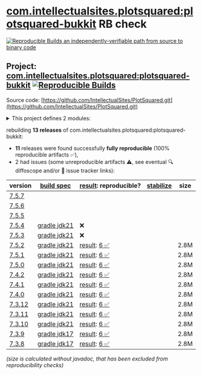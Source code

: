[com.intellectualsites.plotsquared:plotsquared-bukkit](https://central.sonatype.com/artifact/com.intellectualsites.plotsquared/plotsquared-bukkit/versions) RB check
=======

[![Reproducible Builds](https://reproducible-builds.org/images/logos/rb.svg) an independently-verifiable path from source to binary code](https://reproducible-builds.org/)

## Project: [com.intellectualsites.plotsquared:plotsquared-bukkit](https://central.sonatype.com/artifact/com.intellectualsites.plotsquared/plotsquared-bukkit/versions) [![Reproducible Builds](https://img.shields.io/endpoint?url=https://raw.githubusercontent.com/jvm-repo-rebuild/reproducible-central/master/content/com/intellectualsites/plotsquared/plotsquared-bukkit/badge.json)](https://github.com/jvm-repo-rebuild/reproducible-central/blob/master/content/com/intellectualsites/plotsquared/plotsquared-bukkit/README.md)

Source code: [https://github.com/IntellectualSites/PlotSquared.git](https://github.com/IntellectualSites/PlotSquared.git)

<details><summary>This project defines 2 modules:</summary>

* [com.intellectualsites.plotsquared:plotsquared-bukkit](https://central.sonatype.com/artifact/com.intellectualsites.plotsquared/plotsquared-bukkit/overview)
* [com.intellectualsites.plotsquared:plotsquared-core](https://central.sonatype.com/artifact/com.intellectualsites.plotsquared/plotsquared-core/overview)
</details>

rebuilding **13 releases** of com.intellectualsites.plotsquared:plotsquared-bukkit:
- **11** releases were found successfully **fully reproducible** (100% reproducible artifacts :white_check_mark:),
- 2 had issues (some unreproducible artifacts :warning:, see eventual :mag: diffoscope and/or :memo: issue tracker links):

| version | [build spec](/BUILDSPEC.md) | [result](https://reproducible-builds.org/docs/jvm/): reproducible? | [stabilize](https://github.com/google/oss-rebuild/blob/main/cmd/stabilize/README.md) | size |
| -- | --------- | ------ | ------ | -- |
| [7.5.7](https://central.sonatype.com/artifact/com.intellectualsites.plotsquared/plotsquared-bukkit/7.5.7/pom) | | | |
| [7.5.6](https://central.sonatype.com/artifact/com.intellectualsites.plotsquared/plotsquared-bukkit/7.5.6/pom) | | | |
| [7.5.5](https://central.sonatype.com/artifact/com.intellectualsites.plotsquared/plotsquared-bukkit/7.5.5/pom) | | | |
| [7.5.4](https://central.sonatype.com/artifact/com.intellectualsites.plotsquared/plotsquared-bukkit/7.5.4/pom) | [gradle jdk21](plotsquared-7.5.4.buildspec) | :x: | |
| [7.5.3](https://central.sonatype.com/artifact/com.intellectualsites.plotsquared/plotsquared-bukkit/7.5.3/pom) | [gradle jdk21](plotsquared-7.5.3.buildspec) | :x: | |
| [7.5.2](https://central.sonatype.com/artifact/com.intellectualsites.plotsquared/plotsquared-bukkit/7.5.2/pom) | [gradle jdk21](plotsquared-7.5.2.buildspec) | [result](plotsquared-bukkit-7.5.2.buildinfo): [6 :white_check_mark: ](plotsquared-bukkit-7.5.2.buildcompare) | | 2.8M |
| [7.5.1](https://central.sonatype.com/artifact/com.intellectualsites.plotsquared/plotsquared-bukkit/7.5.1/pom) | [gradle jdk21](plotsquared-7.5.1.buildspec) | [result](plotsquared-bukkit-7.5.1.buildinfo): [6 :white_check_mark: ](plotsquared-bukkit-7.5.1.buildcompare) | | 2.8M |
| [7.5.0](https://central.sonatype.com/artifact/com.intellectualsites.plotsquared/plotsquared-bukkit/7.5.0/pom) | [gradle jdk21](plotsquared-7.5.0.buildspec) | [result](plotsquared-bukkit-7.5.0.buildinfo): [6 :white_check_mark: ](plotsquared-bukkit-7.5.0.buildcompare) | | 2.8M |
| [7.4.2](https://central.sonatype.com/artifact/com.intellectualsites.plotsquared/plotsquared-bukkit/7.4.2/pom) | [gradle jdk21](plotsquared-7.4.2.buildspec) | [result](plotsquared-bukkit-7.4.2.buildinfo): [6 :white_check_mark: ](plotsquared-bukkit-7.4.2.buildcompare) | | 2.8M |
| [7.4.1](https://central.sonatype.com/artifact/com.intellectualsites.plotsquared/plotsquared-bukkit/7.4.1/pom) | [gradle jdk21](plotsquared-7.4.1.buildspec) | [result](plotsquared-bukkit-7.4.1.buildinfo): [6 :white_check_mark: ](plotsquared-bukkit-7.4.1.buildcompare) | | 2.8M |
| [7.4.0](https://central.sonatype.com/artifact/com.intellectualsites.plotsquared/plotsquared-bukkit/7.4.0/pom) | [gradle jdk21](plotsquared-7.4.0.buildspec) | [result](plotsquared-bukkit-7.4.0.buildinfo): [6 :white_check_mark: ](plotsquared-bukkit-7.4.0.buildcompare) | | 2.8M |
| [7.3.12](https://central.sonatype.com/artifact/com.intellectualsites.plotsquared/plotsquared-bukkit/7.3.12/pom) | [gradle jdk21](plotsquared-7.3.12.buildspec) | [result](plotsquared-bukkit-7.3.12.buildinfo): [6 :white_check_mark: ](plotsquared-bukkit-7.3.12.buildcompare) | | 2.8M |
| [7.3.11](https://central.sonatype.com/artifact/com.intellectualsites.plotsquared/plotsquared-bukkit/7.3.11/pom) | [gradle jdk21](plotsquared-7.3.11.buildspec) | [result](plotsquared-bukkit-7.3.11.buildinfo): [6 :white_check_mark: ](plotsquared-bukkit-7.3.11.buildcompare) | | 2.8M |
| [7.3.10](https://central.sonatype.com/artifact/com.intellectualsites.plotsquared/plotsquared-bukkit/7.3.10/pom) | [gradle jdk21](plotsquared-7.3.10.buildspec) | [result](plotsquared-bukkit-7.3.10.buildinfo): [6 :white_check_mark: ](plotsquared-bukkit-7.3.10.buildcompare) | | 2.8M |
| [7.3.9](https://central.sonatype.com/artifact/com.intellectualsites.plotsquared/plotsquared-bukkit/7.3.9/pom) | [gradle jdk17](plotsquared-7.3.9.buildspec) | [result](plotsquared-bukkit-7.3.9.buildinfo): [6 :white_check_mark: ](plotsquared-bukkit-7.3.9.buildcompare) | | 2.8M |
| [7.3.8](https://central.sonatype.com/artifact/com.intellectualsites.plotsquared/plotsquared-bukkit/7.3.8/pom) | [gradle jdk17](plotsquared-7.3.8.buildspec) | [result](plotsquared-bukkit-7.3.8.buildinfo): [6 :white_check_mark: ](plotsquared-bukkit-7.3.8.buildcompare) | | 2.8M |

<i>(size is calculated without javadoc, that has been excluded from reproducibility checks)</i>
